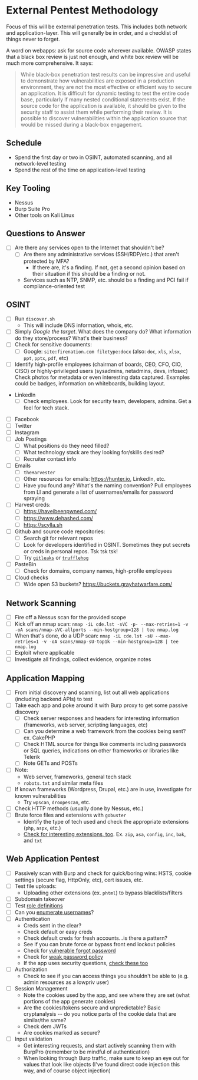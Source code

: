 # External Pentest Methodology
Focus of this will be external penetration tests. This includes both network and application-layer. This will generally be in order, and a checklist of things never to forget.

A word on webapps: ask for source code wherever available. OWASP states that a black box review is just not enough, and white box review will be much more comprehensive. It says:
> While black-box penetration test results can be impressive and useful to demonstrate how vulnerabilities are exposed in a production environment, they are not the most effective or efficient way to secure an application. It is difficult for dynamic testing to test the entire code base, particularly if many nested conditional statements exist. If the source code for the application is available, it should be given to the security staff to assist them while performing their review. It is possible to discover vulnerabilities within the application source that would be missed during a black-box engagement.

## Schedule
- Spend the first day or two in OSINT, automated scanning, and all network-level testing
- Spend the rest of the time on application-level testing

## Key Tooling
- Nessus
- Burp Suite Pro
- Other tools on Kali Linux

## Questions to Answer
- [ ] Are there any services open to the Internet that shouldn't be?
  - [ ] Are there any administrative services (SSH/RDP/etc.) that aren't protected by MFA?
    - If there are, it's a finding. If not, get a second opinion based on their situation if this should be a finding or not.
  - Services such as NTP, SNMP, etc. should be a finding and PCI fail if compliance-oriented test

## OSINT
- [ ] Run `discover.sh`
  - This will include DNS information, whois, etc.
- [ ] Simply *Google the target*. What does the company do? What information do they store/process? What's their business?
- [ ] Check for sensitive documents:
  - [ ] Google: `site:firenation.com filetype:docx` (also: `doc`, `xls`, `xlsx`, `ppt`, `pptx`, `pdf`, etc)
- [ ] Identify high-profile employees (chairman of boards, CEO, CFO, CIO, CISO) or highly-privileged users (sysadmins, netadmins, devs, infosec)
Check photos for metadata or even interesting data captured. Examples could be badges, information on whiteboards, building layout.
- LinkedIn
  - [ ] Check employees. Look for security team, developers, admins. Get a feel for tech stack.
- [ ] Facebook
- [ ] Twitter
- [ ] Instagram
- [ ] Job Postings
  - [ ] What positions do they need filled?
  - [ ] What technology stack are they looking for/skills desired?
  - [ ] Recruiter contact info
- [ ] Emails
  - [ ] `theHarvester`
  - [ ] Other resources for emails: https://hunter.io, LinkedIn, etc.
  - [ ] Have you found any? What's the naming convention? Pull employees from LI and generate a list of usernames/emails for password spraying
- [ ] Harvest creds:
  - [ ] https://haveibeenpwned.com/
  - [ ] https://www.dehashed.com/
  - [ ] https://scylla.sh
- [ ] Github and source code repositories:
  - [ ] Search git for relevant repos
  - [ ] Look for developers identified in OSINT. Sometimes they put secrets or creds in personal repos. Tsk tsk tsk!
  - [ ] Try [`gitleaks`](https://github.com/zricethezav/gitleaks) or [`trufflehog`](https://github.com/dxa4481/truffleHog)
- [ ] PasteBin
  - [ ] Check for domains, company names, high-profile employees
- [ ] Cloud checks
  - [ ] Wide open S3 buckets? https://buckets.grayhatwarfare.com/

## Network Scanning
- [ ] Fire off a Nessus scan for the provided scope
- [ ] Kick off an nmap scan: `nmap -iL cde.lst -sVC -p- --max-retries=1 -v -oA scans/nmap-sVC-allports --min-hostgroup=128 | tee nmap.log`
- [ ] When that's done, do a UDP scan: `nmap -iL cde.lst -sU --max-retries=1 -v -oA scans/nmap-sU-top1k --min-hostgroup=128 | tee nmap.log`
- [ ] Exploit where applicable
- [ ] Investigate all findings, collect evidence, organize notes

## Application Mapping
- [ ] From initial discovery and scanning, list out all web applications (including backend APIs) to test
- [ ] Take each app and poke around it with Burp proxy to get some passive discovery
  - [ ] Check server responses and headers for interesting information (frameworks, web server, scripting languages, etc)
  - [ ] Can you determine a web framework from the cookies being sent? ex. CakePHP
  - [ ] Check HTML source for things like comments including passwords or SQL queries, indications on other frameworks or libraries like Telerik
  - [ ] Note GETs and POSTs
- [ ] Note:
  - Web server, frameworks, general tech stack
  - `robots.txt` and similar meta files
- [ ] If known frameworks (Wordpress, Drupal, etc.) are in use, investigate for known vulnerabilities
  - Try `wpscan`, `droopescan`, etc.
- [ ] Check HTTP methods (usually done by Nessus, etc.)
- [ ] Brute force files and extensions with `gobuster`
  - Identify the type of tech used and check the appropriate extensions (`php`, `aspx`, etc.)
  - [Check for interesting extensions, too](https://owasp.org/www-project-web-security-testing-guide/latest/4-Web_Application_Security_Testing/02-Configuration_and_Deployment_Management_Testing/03-Test_File_Extensions_Handling_for_Sensitive_Information.html). Ex. `zip`, `asa`, `config`, `inc`, `bak`, and `txt`

## Web Application Pentest
- [ ] Passively scan with Burp and check for quick/boring wins: HSTS, cookie settings (secure flag, HttpOnly, etc), cert issues, etc.
- [ ] Test file uploads:
  - Uploading other extensions (ex. `phtml`) to bypass blacklists/filters
- [ ] Subdomain takeover
- [ ] Test [role definitions](https://owasp.org/www-project-web-security-testing-guide/latest/4-Web_Application_Security_Testing/03-Identity_Management_Testing/01-Test_Role_Definitions.html)
- [ ] Can you [enumerate usernames](https://owasp.org/www-project-web-security-testing-guide/latest/4-Web_Application_Security_Testing/03-Identity_Management_Testing/04-Testing_for_Account_Enumeration_and_Guessable_User_Account.html)?
- [ ] Authentication
  - Creds sent in the clear?
  - Check default or easy creds
  - Check default creds for fresh accounts...is there a pattern?
  - See if you can brute force or bypass front end lockout policies
  - Check for [vulnerable forgot password](https://owasp.org/www-project-web-security-testing-guide/latest/4-Web_Application_Security_Testing/04-Authentication_Testing/05-Testing_for_Vulnerable_Remember_Password.html)
  - Check for [weak password policy](https://owasp.org/www-project-web-security-testing-guide/latest/4-Web_Application_Security_Testing/04-Authentication_Testing/07-Testing_for_Weak_Password_Policy.html)
  - If the app uses security questions, [check these too](https://owasp.org/www-project-web-security-testing-guide/latest/4-Web_Application_Security_Testing/04-Authentication_Testing/08-Testing_for_Weak_Security_Question_Answer.html)
- [ ] Authorization
  - Check to see if you can access things you shouldn't be able to (e.g. admin resources as a lowpriv user)
- [ ] Session Management
  - Note the cookies used by the app, and see where they are set (what portions of the app generate cookies)
  - Are the cookies/tokens secure and unpredictable? Basic cryptanalysis -- do you notice parts of the cookie data that are similar/the same?
  - Check dem JWTs
  - Are cookies marked as secure?
- [ ] Input validation
  - Get interesting requests, and start actively scanning them with BurpPro (remember to be mindful of authentication)
  - When looking through Burp traffic, make sure to keep an eye out for values that look like objects (I've found direct code injection this way, and of course object injection)




